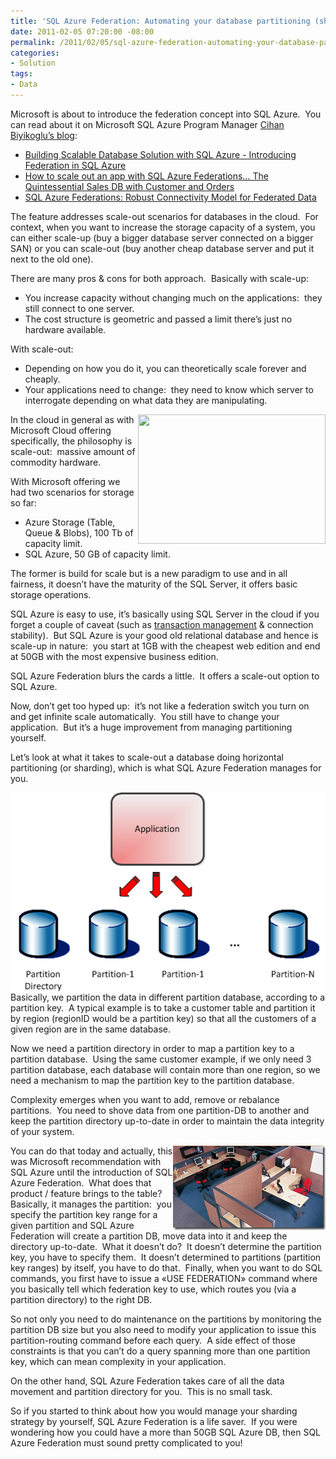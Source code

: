 ```yaml
---
title: 'SQL Azure Federation: Automating your database partitioning (sharding)'
date: 2011-02-05 07:20:00 -08:00
permalink: /2011/02/05/sql-azure-federation-automating-your-database-partitioning-sharding/
categories:
- Solution
tags:
- Data
---
```

<p>Microsoft is about to introduce the federation concept into SQL Azure.&#160; You can read about it on Microsoft SQL Azure Program Manager <a href="http://blogs.msdn.com/b/cbiyikoglu/">Cihan Biyikoglu’s blog</a>:</p>  <ul>   <li><a href="http://blogs.msdn.com/b/cbiyikoglu/archive/2010/10/30/building-scalable-database-solution-in-sql-azure-introducing-federation-in-sql-azure.aspx">Building Scalable Database Solution with SQL Azure - Introducing Federation in SQL Azure</a> </li>    <li><a href="http://blogs.msdn.com/b/cbiyikoglu/archive/2010/12/11/how-to-scale-out-an-app-with-sql-azure-federations-the-quintessential-sales-db-with-customer-and-orders.aspx">How to scale out an app with SQL Azure Federations… The Quintessential Sales DB with Customer and Orders</a> </li>    <li><a href="http://blogs.msdn.com/b/cbiyikoglu/archive/2011/01/18/sql-azure-federations-robust-connectivity-model-for-federated-data.aspx">SQL Azure Federations: Robust Connectivity Model for Federated Data</a> </li> </ul>  <p>The feature addresses scale-out scenarios for databases in the cloud.&#160; For context, when you want to increase the storage capacity of a system, you can either scale-up (buy a bigger database server connected on a bigger SAN) or you can scale-out (buy another cheap database server and put it next to the old one).</p>  <p>There are many pros &amp; cons for both approach.&#160; Basically with scale-up:</p>  <ul>   <li>You increase capacity without changing much on the applications:&#160; they still connect to one server. </li>    <li>The cost structure is geometric and passed a limit there’s just no hardware available. </li> </ul>  <p>With scale-out:</p>  <ul>   <li>Depending on how you do it, you can theoretically scale forever and cheaply. </li>    <li>Your applications need to change:&#160; they need to know which server to interrogate depending on what data they are manipulating. </li> </ul>  <p><img style="display:inline;margin-left:0;margin-right:0;" align="right" src="http://www.haute-disponibilite.net/wp-content/uploads/2008/09/hp-pod.png" width="300" height="207" />In the cloud in general as with Microsoft Cloud offering specifically, the philosophy is scale-out:&#160; massive amount of commodity hardware.</p>  <p>With Microsoft offering we had two scenarios for storage so far:</p>  <ul>   <li>Azure Storage (Table, Queue &amp; Blobs), 100 Tb of capacity limit. </li>    <li>SQL Azure, 50 GB of capacity limit. </li> </ul>  <p>The former is build for scale but is a new paradigm to use and in all fairness, it doesn’t have the maturity of the SQL Server, it offers basic storage operations.</p>  <p>SQL Azure is easy to use, it’s basically using SQL Server in the cloud if you forget a couple of caveat (such as <a href="http://vincentlauzon.wordpress.com/2010/11/29/sql-azure-acid-transactions-back-to-2001/">transaction management</a> &amp; connection stability).&#160; But SQL Azure is your good old relational database and hence is scale-up in nature:&#160; you start at 1GB with the cheapest web edition and end at 50GB with the most expensive business edition.</p>  <p>SQL Azure Federation blurs the cards a little.&#160; It offers a scale-out option to SQL Azure.</p>  <p>Now, don’t get too hyped up:&#160; it’s not like a federation switch you turn on and get infinite scale automatically.&#160; You still have to change your application.&#160; But it’s a huge improvement from managing partitioning yourself.</p>  <p>Let’s look at what it takes to scale-out a database doing horizontal partitioning (or sharding), which is what SQL Azure Federation manages for you.</p>  <p><a href="/assets/posts/2011/1/sql-azure-federation-automating-your-database-partitioning-sharding/image.png"><img style="display:inline;margin-left:0;margin-right:0;border-width:0;" title="image" border="0" alt="image" align="left" src="/assets/posts/2011/1/sql-azure-federation-automating-your-database-partitioning-sharding/image_thumb.png" width="516" height="319" /></a>Basically, we partition the data in different partition database, according to a partition key.&#160; A typical example is to take a customer table and partition it by region (regionID would be a partition key) so that all the customers of a given region are in the same database.</p>  <p>Now we need a partition directory in order to map a partition key to a partition database.&#160; Using the same customer example, if we only need 3 partition database, each database will contain more than one region, so we need a mechanism to map the partition key to the partition database.</p>  <p>Complexity emerges when you want to add, remove or rebalance partitions.&#160; You need to shove data from one partition-DB to another and keep the partition directory up-to-date in order to maintain the data integrity of your system.</p> <a href="/assets/posts/2011/1/sql-azure-federation-automating-your-database-partitioning-sharding/image1.png"><img style="display:inline;margin-left:0;margin-right:0;border-width:0;" title="Partition!" border="0" alt="Partition!" align="right" src="/assets/posts/2011/1/sql-azure-federation-automating-your-database-partitioning-sharding/image_thumb1.png" width="244" height="135" /></a>   <p>You can do that today and actually, this was Microsoft recommendation with SQL Azure until the introduction of SQL Azure Federation.&#160; What does that product / feature brings to the table?&#160; Basically, it manages the partition:&#160; you specify the partition key range for a given partition and SQL Azure Federation will create a partition DB, move data into it and keep the directory up-to-date.&#160; What it doesn’t do?&#160; It doesn’t determine the partition key, you have to specify them.&#160; It doesn’t determined to partitions (partition key ranges) by itself, you have to do that.&#160; Finally, when you want to do SQL commands, you first have to issue a «USE FEDERATION» command where you basically tell which federation key to use, which routes you (via a partition directory) to the right DB.</p>  <p>So not only you need to do maintenance on the partitions by monitoring the partition DB size but you also need to modify your application to issue this partition-routing command before each query.&#160; A side effect of those constraints is that you can’t do a query spanning more than one partition key, which can mean complexity in your application.</p>  <p>On the other hand, SQL Azure Federation takes care of all the data movement and partition directory for you.&#160; This is no small task.</p>  <p>So if you started to think about how you would manage your sharding strategy by yourself, SQL Azure Federation is a life saver.&#160; If you were wondering how you could have a more than 50GB SQL Azure DB, then SQL Azure Federation must sound pretty complicated to you!</p>